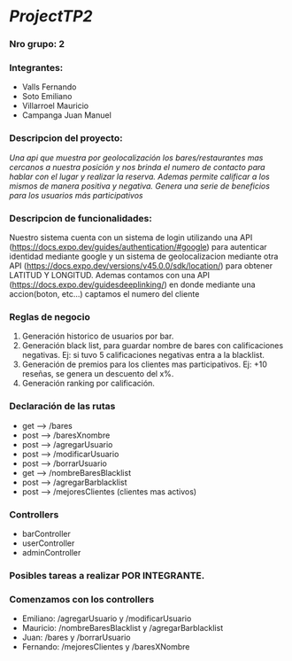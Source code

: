 # ***ProjectTP2***

### Nro grupo: 2

### Integrantes: 
- Valls Fernando
- Soto Emiliano
- Villarroel Mauricio
- Campanga Juan Manuel

### Descripcion del proyecto: 

*Una api que muestra por geolocalización los bares/restaurantes mas cercanos a nuestra posición y nos brinda el numero de contacto para hablar con el lugar
y realizar la reserva. Ademas permite calificar a los mismos de manera positiva y negativa. Genera una serie de beneficios para los usuarios más participativos*

### Descripcion de funcionalidades:

Nuestro sistema cuenta con un sistema de login utilizando una API (https://docs.expo.dev/guides/authentication/#google) para autenticar identidad mediante google y un sistema de geolocalizacion
mediante otra API (https://docs.expo.dev/versions/v45.0.0/sdk/location/) para obtener LATITUD Y LONGITUD.
   Ademas contamos con una API (https://docs.expo.dev/guidesdeeplinking/) en donde mediante una accion(boton, etc...) captamos el numero del cliente

### Reglas de negocio

1. Generación historico de usuarios por bar.
2. Generación black list, para guardar nombre de bares con calificaciones negativas. Ej: si tuvo 5 calificaciones negativas entra a la blacklist.
3. Generación de premios para los clientes mas participativos. Ej: +10 reseñas, se genera un descuento del x%.
4. Generación ranking por calificación.

### Declaración de las rutas

- get --> /bares
- post --> /baresXnombre
- post --> /agregarUsuario
- post --> /modificarUsuario
- post --> /borrarUsuario
- get --> /nombreBaresBlacklist
- post --> /agregarBarblacklist
- post --> /mejoresClientes (clientes mas activos)

### Controllers

- barController
- userController
- adminController

### Posibles tareas a realizar POR INTEGRANTE.

### Comenzamos con los controllers

- Emiliano: /agregarUsuario y /modificarUsuario
- Mauricio: /nombreBaresBlacklist y /agregarBarblacklist
- Juan: /bares y /borrarUsuario
- Fernando: /mejoresClientes y /baresXNombre


